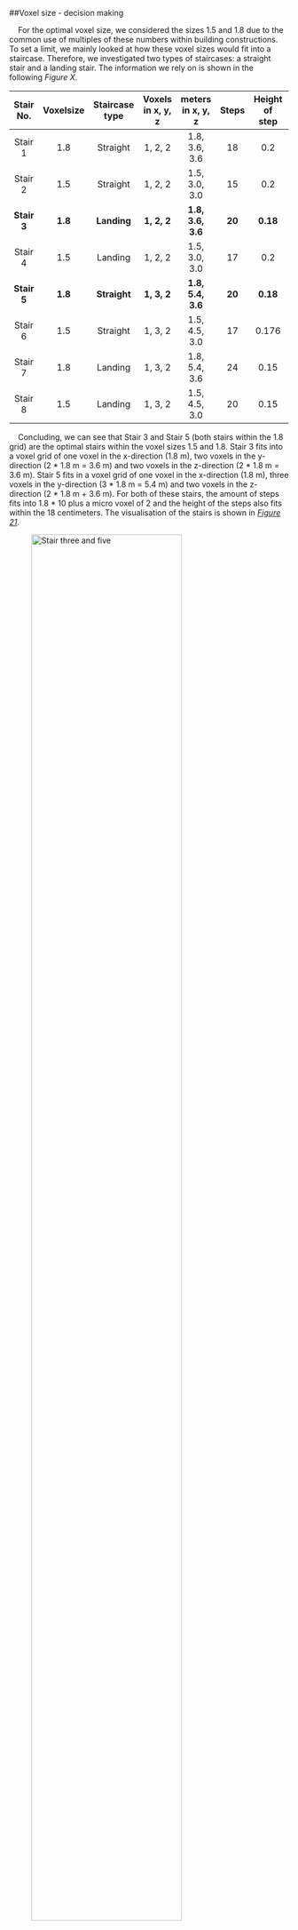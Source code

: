 ##Voxel size - decision making

&nbsp;&nbsp;&nbsp;&nbsp;For the optimal voxel size, we considered the sizes 1.5 and 1.8 due to the common use of multiples of these numbers within building constructions. To set a limit, we mainly looked at how these voxel sizes would fit into a staircase. Therefore, we investigated two types of staircases: a straight stair and a landing stair. The information we rely on is shown in the following *Figure X*.

| Stair No. | Voxelsize | Staircase type | Voxels in x, y, z | meters in x, y, z | Steps | Height of step | Angle of staircase |
| :---: | :---: | :---: | :---: | :---: | :---: | :---: | :---: |
| Stair 1 | 1.8 | Straight | 1, 2, 2 | 1.8, 3.6, 3.6 | 18 | 0.2 | 45° |
| Stair 2 | 1.5 | Straight | 1, 2, 2 | 1.5, 3.0, 3.0 | 15 | 0.2 | 45° |
| **Stair 3** | **1.8** | **Landing** | **1, 2, 2** | **1.8, 3.6, 3.6** | **20** | **0.18** | **31°** |
| Stair 4 | 1.5 | Landing | 1, 2, 2 | 1.5, 3.0, 3.0 | 17 | 0.2 | 32.1° |
| **Stair 5** | **1.8** | **Straight** | **1, 3, 2** | **1.8, 5.4, 3.6** | **20** | **0.18** | **33.7°** |
| Stair 6 | 1.5 | Straight | 1, 3, 2 | 1.5, 4.5, 3.0 | 17 | 0.176 | 33.7° |
| Stair 7 | 1.8 | Landing | 1, 3, 2 | 1.8, 5.4, 3.6 | 24 | 0.15 | 23.4° |
| Stair 8 | 1.5 | Landing | 1, 3, 2 | 1.5, 4.5, 3.0 | 20 | 0.15 | 23.7° |

&nbsp;&nbsp;&nbsp;&nbsp;Concluding, we can see that Stair 3 and Stair 5 (both stairs within the 1.8 grid) are the optimal stairs within the voxel sizes 1.5 and 1.8. Stair 3 fits into a voxel grid of one voxel in the x-direction (1.8 m), two voxels in the y-direction (2 * 1.8 m = 3.6 m) and two voxels in the z-direction (2 * 1.8 m = 3.6 m). Stair 5 fits in a voxel grid of one voxel in the x-direction (1.8 m), three voxels in the y-direction (3 * 1.8 m = 5.4 m) and two voxels in the z-direction (2 * 1.8 m + 3.6 m). For both of these stairs, the amount of steps fits into 1.8 * 10 plus a micro voxel of 2 and the height of the steps also fits within the 18 centimeters. The visualisation of the stairs is shown in [*Figure 21*](img/2/2_stairs.jpg).


<figure>
  <img src="../img/2/2_stairs.jpg" alt="Stair three and five" style="width:80%; height:80%;">
  <figcaption>Figure 21: Stair three and five</figcaption>
</figure>

&nbsp;&nbsp;&nbsp;&nbsp; Besides in the notebooks, such as in [Notebook 1](https://miloumulder.github.io/spatial_computing_project_template/a2.2_Notebook1/) where we changed the code so the building would be built of smaller voxels, the voxels are also used for various calculations and design decissions. For example, in [voxel amount for each function](https://miloumulder.github.io/spatial_computing_project_template/a2.1_Product/#voxel-amount-for-each-function) calculated how many voxels are needed for all the facilities and [here](https://miloumulder.github.io/spatial_computing_project_template/a4.2_Results/#floorplans-residences) you can  see how we implemented the voxel sizes in the floorplans of the residences.

&nbsp;&nbsp;&nbsp;&nbsp; Later on, in the design process, we made the decision to work with the voxel size 3,6 x 3,6 meters, but this did not change the stairs. The decision is based on the fact that 3,6 is a better size for the computation.
This change also effected the tables shown in chapter [Programme of requirements](https://miloumulder.github.io/spatial_computing_project_template/a1.1_Process/#programme-of-requirements), so we adjusted these calculations.